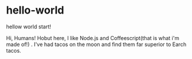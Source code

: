 # hello-world
hellow world start!

 Hi, Humans!
    Hobut here, I like Node.js and Coffeescript(that is what i'm made of!) . I've had tacos on the moon and find them far superior to Earch tacos.
